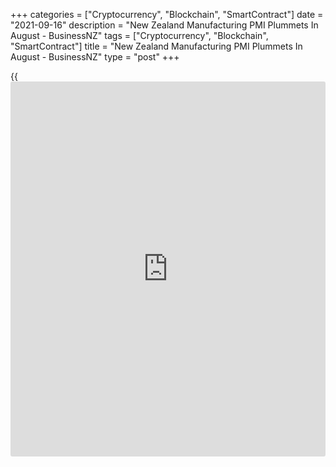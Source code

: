 +++
categories = ["Cryptocurrency", "Blockchain", "SmartContract"]
date = "2021-09-16"
description = "New Zealand Manufacturing PMI Plummets In August - BusinessNZ"
tags = ["Cryptocurrency", "Blockchain", "SmartContract"]
title = "New Zealand Manufacturing PMI Plummets In August - BusinessNZ"
type = "post"
+++

{{<iframe id="large-banner" src="https://www.bounty.group/#slide=7.0" width="100%" height="600" scrolling="no" style="border: 0px solid rgb(216, 221, 230); border-radius: 3px;">}}

The manufacturing sector in New Zealand fell deeply back into
contraction in August, the latest survey from BusinessNZ revealed on
Friday with a manufacturing PMI score of 40.1.

That's down sharply from 62.2 in July, and it moves well beneath the
boom-or-bust line of 50 that separates expansion from contraction.

A renewed nationwide lockdown in response to Covid-19 is the culprit.

Individually, production, deliveries, finished stocks and new orders all
contracted, while employment somehow continued to expand.

"Employment (54.5) managed to keep its head above water, but all other
sub-index values were in contraction with Production (27.7) the hardest
hit," BusinessNZ's executive director for manufacturing Catherine Beard
said.

"Although manufacturers outside of Auckland have returned to alert
levels that allow [business][1] operations to restart, any moves towards
the sector getting back into expansion will ultimately depend on how
soon Auckland can also return to lower alert levels."

For comments and feedback [contact](https://www.playgroundfx.com/contact/): editorial@rtt[news](https://www.letsplayfx.com/blog/forex-news-website/).com

[Economic News][2]

 **What parts of the world are seeing the best (and worst) economic
performances lately? Click[here][3] to check out our [Econ Scorecard][3]
and find out! See up-to-the-moment [ranking](https://www.playgroundfx.com/blog/crypto-exchange-ranking/)s for the best and worst
performers in [GDP][4], [unemployment rate][5], [inflation][3] and much
more.**

   1. www.rtt[news](https://www.letsplayfx.com/blog/forex-news-website/).com/Content/Business.aspx
   2. www.rtt[news](https://www.letsplayfx.com/blog/forex-news-website/).com/Content/EconomicNews.aspx
   3. www.rtt[news](https://www.letsplayfx.com/blog/forex-news-website/).com/economic-scorecard/world-rank/CPI/highest-performance.aspx
   4. www.rtt[news](https://www.letsplayfx.com/blog/forex-news-website/).com/economic-scorecard/world-rank/GDP/highest-performance.aspx
   5. www.rtt[news](https://www.letsplayfx.com/blog/forex-news-website/).com/economic-scorecard/world-rank/unemployment-rate/lowest-performance.aspx